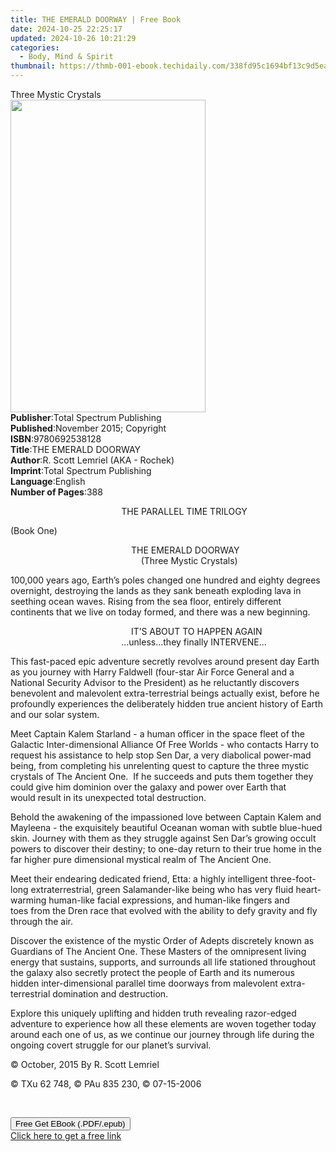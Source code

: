 ```yaml
---
title: THE EMERALD DOORWAY | Free Book
date: 2024-10-25 22:25:17
updated: 2024-10-26 10:21:29
categories:
  - Body, Mind & Spirit
thumbnail: https://thmb-001-ebook.techidaily.com/338fd95c1694bf13c9d5ea376e893895a5c172087bb9de6e65526973433cdc0d.jpg
---
```

<main id="book-container">
  <div class="flex flex-col">
    <div class="book-brief flex-1 py-6 px-4 sm:p-6 md:py-10 md:px-8">
      <!-- brief-->
      <div class="book-brief-main">Three Mystic Crystals</div>
    </div>
    <div
      class="book-meta-info flex-1 grid gap-4 col-start-1 col-end-3 row-start-1 sm:mb-6 sm:grid-cols-4 lg:gap-6 lg:col-start-2 lg:row-end-6 lg:row-span-6 lg:mb-0"
    >
      <div
        class="book-meta-info-left place-content-center mt-4 p-4 text-sm leading-6 col-start-2 col-span-2 dark:text-slate-400"
      >
        <img
          class="w-full h-500 object-cover rounded-lg sm:h-255 sm:col-span-2 lg:col-span-full"
          src="https://img-001-ebook.techidaily.com/e27dd66063ae5d0358729e29e4c3ef703726af8b385eb95dd0e807146f6f91ea.jpg"
          alt=""
          width="312"
          height="500"
        />
      </div>
      <div
        class="book-meta-info-right mt-2 col-start-1 row-start-2 col-span-3 self-center"
      >
        <!-- meta data  -->
        <div class="flex flex-col px-4 md:px-8">
          <div class="flex-1">
            <strong>Publisher</strong>:<span class="px-2"
              >Total Spectrum Publishing</span
            >
          </div>
          <div class="flex-1">
            <strong>Published</strong>:<span class="px-2"
              >November 2015; Copyright</span
            >
          </div>
          <div class="flex-1">
            <strong>ISBN</strong>:<span class="px-2">9780692538128</span>
          </div>
          <div class="flex-1">
            <strong>Title</strong>:<span class="px-2">THE EMERALD DOORWAY</span>
          </div>
          <div class="flex-1">
            <strong>Author</strong>:<span class="px-2"
              >R. Scott Lemriel (AKA - Rochek)</span
            >
          </div>
          <div class="flex-1">
            <strong>Imprint</strong>:<span class="px-2"
              >Total Spectrum Publishing</span
            >
          </div>
          <div class="flex-1">
            <strong>Language</strong>:<span class="px-2">English</span>
          </div>
          <div class="flex-1">
            <strong>Number of Pages</strong>:<span class="px-2">388</span>
          </div>
        </div>
      </div>
    </div>
    <div class="book-description flex-1 py-6 px-4 sm:p-6 md:py-10 md:px-8">
      <div class="book-description-main">
        <div accordion-content="" id="description">
          <p>
            &nbsp; &nbsp; &nbsp; &nbsp; &nbsp; &nbsp; &nbsp; &nbsp; &nbsp;
            &nbsp; &nbsp; &nbsp; &nbsp; &nbsp; &nbsp; &nbsp; &nbsp; &nbsp;
            &nbsp; &nbsp; &nbsp; &nbsp; &nbsp;THE PARALLEL TIME TRILOGY
          </p>
          <p>(Book One)</p>
          <p>
            &nbsp; &nbsp; &nbsp; &nbsp; &nbsp; &nbsp; &nbsp; &nbsp; &nbsp;
            &nbsp; &nbsp; &nbsp; &nbsp; &nbsp; &nbsp; &nbsp; &nbsp; &nbsp;
            &nbsp; &nbsp; &nbsp; &nbsp; &nbsp; &nbsp; &nbsp;THE EMERALD
            DOORWAY<br />&nbsp; &nbsp; &nbsp; &nbsp; &nbsp; &nbsp; &nbsp; &nbsp;
            &nbsp; &nbsp; &nbsp; &nbsp; &nbsp; &nbsp; &nbsp; &nbsp; &nbsp;
            &nbsp; &nbsp; &nbsp; &nbsp; &nbsp; &nbsp; &nbsp; &nbsp; &nbsp;
            &nbsp;(Three Mystic Crystals)
          </p>
          <p>
            100,000 years ago, Earth’s poles changed one hundred and eighty
            degrees overnight, destroying the lands as they sank beneath
            exploding lava in seething ocean waves. Rising from the sea floor,
            entirely different continents that we live on today formed, and
            there was a new beginning.
          </p>
          <p>
            &nbsp; &nbsp; &nbsp; &nbsp; &nbsp; &nbsp; &nbsp; &nbsp; &nbsp;
            &nbsp; &nbsp; &nbsp; &nbsp; &nbsp; &nbsp; &nbsp; &nbsp; &nbsp;
            &nbsp; &nbsp; &nbsp; &nbsp; &nbsp; &nbsp; &nbsp;IT’S ABOUT TO HAPPEN
            AGAIN<br />&nbsp; &nbsp; &nbsp; &nbsp; &nbsp; &nbsp; &nbsp; &nbsp;
            &nbsp; &nbsp; &nbsp; &nbsp; &nbsp; &nbsp; &nbsp; &nbsp; &nbsp;
            &nbsp; &nbsp; &nbsp; &nbsp; &nbsp;
            &nbsp;...unless...they&nbsp;finally INTERVENE...
          </p>
          <p>
            This&nbsp;fast-paced epic adventure secretly revolves around present
            day Earth as you journey with Harry Faldwell (four-star Air Force
            General and a National Security Advisor to the President) as he
            reluctantly discovers benevolent and malevolent extra-terrestrial
            beings actually exist, before he profoundly experiences the
            deliberately hidden true ancient&nbsp;history of Earth and our solar
            system.
          </p>
          <p>
            Meet Captain Kalem Starland -&nbsp;a human officer in the space
            fleet of the Galactic Inter-dimensional Alliance Of Free Worlds
            -&nbsp;who contacts Harry to request his assistance to help stop Sen
            Dar, a very diabolical power-mad being, from completing his
            unrelenting quest to capture the three mystic crystals of The
            Ancient One. &nbsp;If he succeeds and puts them together they could
            give him dominion over the galaxy and power over Earth that
            would&nbsp;result&nbsp;in its unexpected total destruction. &nbsp;
          </p>
          <p>
            Behold the awakening of the impassioned love between Captain Kalem
            and Mayleena - the exquisitely beautiful Oceanan woman with subtle
            blue-hued skin. Journey with them as they struggle against Sen Dar’s
            growing occult powers to discover their destiny; to one-day return
            to their true home in the far higher pure dimensional mystical realm
            of The Ancient One.
          </p>
          <p>
            Meet their endearing dedicated friend, Etta: a highly intelligent
            three-foot-long extraterrestrial, green Salamander-like being who
            has very fluid heart-warming human-like facial expressions,
            and&nbsp;human-like fingers and toes&nbsp;from the Dren race that
            evolved with the ability to defy gravity and fly through&nbsp;the
            air. &nbsp;
          </p>
          <p>
            Discover the existence of the mystic Order of Adepts discretely
            known as Guardians of The Ancient One. These&nbsp;Masters of the
            omnipresent living energy that sustains, supports, and
            surrounds&nbsp;all life stationed throughout the galaxy
            also&nbsp;secretly protect the people of Earth and its numerous
            hidden inter-dimensional parallel time doorways from malevolent
            extra-terrestrial domination and destruction. &nbsp;
          </p>
          <p>
            Explore this uniquely uplifting and hidden truth revealing
            razor-edged adventure to experience how all these elements are woven
            together today around each one of us, as we continue our journey
            through life during the ongoing covert struggle for our planet’s
            survival.
          </p>
          <p>© October, 2015&nbsp;By R. Scott Lemriel&nbsp;</p>
          <p>© TXu 62 748, © PAu 835 230, © 07-15-2006&nbsp;</p>
          <p>&nbsp;</p>
        </div>
        <div class="accordion-fader"></div>
      </div>
    </div>
    <div class="book-excerpts flex-1 py-6 px-4 sm:p-6 md:py-10 md:px-8"></div>
    <div
      class="book-about-author flex-1 py-6 px-4 sm:p-6 md:py-10 md:px-8"
    ></div>
    <div class="book-free-get flex-1 py-6 px-4 sm:p-6 md:py-10 md:px-8">
      <button
        id="btn-free-get"
        class="bg-blue-500 hover:bg-blue-700 text-white font-bold py-2 px-4 rounded"
      >
        Free Get EBook (.PDF/.epub)
      </button>
      <div id="countdown-display" class="px-2 text-lg mt-2"></div>
      <a
        id="free-link"
        class="hidden bg-blue-500 hover:bg-blue-700 text-white font-bold py-2 px-4 rounded"
        href="https://www.ebooks.com/en-us/book/209841460/the-emerald-doorway/r-scott-lemriel-aka-rochek/"
        target="_blank"
        >Click here to get a free link</a
      >
    </div>
    <script>
      let countdownTime = 0;
      let countdownInterval = null;
      document
        .getElementById('btn-free-get')
        .addEventListener('click', startCountdown);
      function startCountdown() {
        countdownTime = new Date().getTime() + 60000 * 3;
        countdownInterval = setInterval(updateCountdown, 1000);
        document.getElementById('btn-free-get').disabled = true;
        document
          .getElementById('btn-free-get')
          .classList.add('bg-gray-500', 'cursor-not-allowed');
      }
      function updateCountdown() {
        let currentTime = new Date().getTime();
        let timeLeft = countdownTime - currentTime;
        let secondsLeft = Math.floor(timeLeft / 1000);
        document.getElementById('countdown-display').innerHTML =
          `Remaining time: ${secondsLeft} seconds.`;
        if (secondsLeft <= 0) {
          clearInterval(countdownInterval);
          document.getElementById('btn-free-get').classList.add('hidden');
          document.getElementById('free-link').classList.remove('hidden');
          document.getElementById('countdown-display').innerHTML = '';
        }
      }
    </script>
  </div>
</main>
